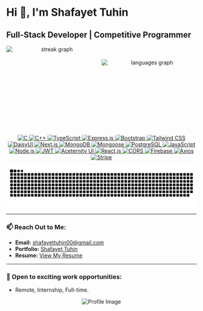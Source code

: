 # Hi 👋, I'm Shafayet Tuhin

## Full-Stack Developer | Competitive Programmer

<div align="center" style="display: flex; flex-direction: row;justify-content: center; align-items: center; ">
<!--   <img src="https://github-readme-stats.vercel.app/api?username=Shafayet-tuhin&hide_title=false&hide_rank=false&show_icons=true&include_all_commits=true&count_private=true&disable_animations=false&theme=dracula&locale=en&hide_border=false" height="150" alt="stats graph"  /> -->
  <img style="width: 50%;" src="https://streak-stats.demolab.com?user=Shafayet-tuhin&locale=en&mode=daily&theme=dark&hide_border=false&border_radius=5&order=3" height="220" alt="streak graph"  />

  <img style="width: 50%;" src="https://github-readme-stats.vercel.app/api/top-langs?username=Shafayet-tuhin&locale=en&hide_title=false&layout=compact&card_width=320&langs_count=5&theme=dracula&hide_border=false" height="150" alt="languages graph"  />

</div>

<p align="center">
  <a href="https://en.wikipedia.org/wiki/C_(programming_language)">
    <img src="https://img.shields.io/badge/-C-blue?style=for-the-badge&logo=c" alt="C" style="border-radius: 10%;" />
  </a>
  <a href="https://en.wikipedia.org/wiki/C%2B%2B">
    <img src="https://img.shields.io/badge/-C%2B%2B-blue?style=for-the-badge&logo=c%2B%2B" alt="C++" style="border-radius: 10%;" />
  </a>
  <a href="https://www.typescriptlang.org/">
    <img src="https://img.shields.io/badge/-TypeScript-blue?style=for-the-badge&logo=typescript" alt="TypeScript" style="border-radius: 10%;" />
  </a>
  <a href="https://expressjs.com/">
    <img src="https://img.shields.io/badge/-Express.js-lightgrey?style=for-the-badge&logo=express" alt="Express.js" style="border-radius: 10%;" />
  </a>
  <a href="https://getbootstrap.com/">
    <img src="https://img.shields.io/badge/-Bootstrap-purple?style=for-the-badge&logo=bootstrap" alt="Bootstrap" style="border-radius: 10%;" />
  </a>
  <a href="https://tailwindcss.com/">
    <img src="https://img.shields.io/badge/-Tailwind_CSS-lightblue?style=for-the-badge&logo=tailwind-css" alt="Tailwind CSS" style="border-radius: 10%;" />
  </a>
  <a href="https://daisyui.com/">
    <img src="https://img.shields.io/badge/-DaisyUI-green?style=for-the-badge&logo=daisyui" alt="DaisyUI" style="border-radius: 10%;" />
  </a>
  <a href="https://nextjs.org/">
    <img src="https://img.shields.io/badge/-Next.js-black?style=for-the-badge&logo=next.js" alt="Next.js" style="border-radius: 10%;" />
  </a>
  <a href="https://www.mongodb.com/">
    <img src="https://img.shields.io/badge/-MongoDB-green?style=for-the-badge&logo=mongodb" alt="MongoDB" style="border-radius: 10%;" />
  </a>
  <a href="https://mongoosejs.com/">
    <img src="https://img.shields.io/badge/-Mongoose-orange?style=for-the-badge&logo=mongoose" alt="Mongoose" style="border-radius: 10%;" />
  </a>
  <a href="https://www.postgresql.org/">
    <img src="https://img.shields.io/badge/-PostgreSQL-blue?style=for-the-badge&logo=postgresql" alt="PostgreSQL" style="border-radius: 10%;" />
  </a>
  <a href="https://developer.mozilla.org/en-US/docs/Web/JavaScript">
    <img src="https://img.shields.io/badge/-JavaScript-yellow?style=for-the-badge&logo=javascript" alt="JavaScript" style="border-radius: 10%;" />
  </a>
  <a href="https://nodejs.org/">
    <img src="https://img.shields.io/badge/-Node.js-green?style=for-the-badge&logo=node.js" alt="Node.js" style="border-radius: 10%;" />
  </a>
  <a href="https://jwt.io/">
    <img src="https://img.shields.io/badge/-JWT-yellow?style=for-the-badge&logo=json-web-tokens" alt="JWT" style="border-radius: 10%;" />
  </a>
  <a href="https://aceternityui.com/">
    <img src="https://img.shields.io/badge/-Aceternity_UI-darkblue?style=for-the-badge&logo=aceternity" alt="Aceternity UI" style="border-radius: 10%;" />
  </a>
  <a href="https://reactjs.org/">
    <img src="https://img.shields.io/badge/-React-blue?style=for-the-badge&logo=react" alt="React.js" style="border-radius: 10%;" />
  </a>
  <a href="https://developer.mozilla.org/en-US/docs/Web/HTTP/CORS">
    <img src="https://img.shields.io/badge/-CORS-lightgrey?style=for-the-badge&logo=cors" alt="CORS" style="border-radius: 10%;" />
  </a>
  <a href="https://firebase.google.com/">
    <img src="https://img.shields.io/badge/-Firebase-orange?style=for-the-badge&logo=firebase" alt="Firebase" style="border-radius: 10%;" />
  </a>
  <a href="https://axios-http.com/">
    <img src="https://img.shields.io/badge/-Axios-darkblue?style=for-the-badge&logo=axios" alt="Axios" style="border-radius: 10%;" />
  </a>
  <a href="https://stripe.com/">
    <img src="https://img.shields.io/badge/-Stripe-purple?style=for-the-badge&logo=stripe" alt="Stripe" style="border-radius: 10%;" />
  </a>
</p>


<p align="center">
    <img src="https://raw.githubusercontent.com/platane/snk/output/github-contribution-grid-snake-dark.svg" alt="Profile Image" />
  </p>

---

### 📫 Reach Out to Me:
- **Email:** [shafayettuhin00@gmail.com](mailto:shafayettuhin00@gmail.com)
- **Portfolio:** [Shafayet Tuhin](https://shafayet-tuhin.netlify.app/)
- **Resume:** [View My Resume](https://drive.google.com/file/d/1WpRp06LUI9pJp1easFJ3AY0shyeRpqmh/view)

---

### 👯 Open to exciting work opportunities:
- Remote, Internship, Full-time.

<p align="center">
  <img style="width: 60%;" src="https://camo.githubusercontent.com/7de37139d0b4c1ce40865e799b446c0e963a3dd8fb68d239707237c40604fa3d/68747470733a2f2f63646e2e6472696262626c652e636f6d2f75736572732f3733303730332f73637265656e73686f74732f363538313234332f6176656e746f2e676966" alt="Profile Image" />
</p>
